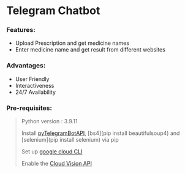 <h1>Telegram Chatbot </h1>

### Features:
* Upload Prescription and get medicine names 
* Enter medicine name and get result from different websites

### Advantages: 
* User Friendly
* Interactiveness
* 24/7 Availability

### Pre-requisites:
> Python version : 3.9.11
> 
>Install [pyTelegramBotAPI](https://pypi.org/project/pyTelegramBotAPI/), [bs4](pip install beautifulsoup4) and [selenium](pip install selenium) via pip
>
>Set up [google cloud CLI](https://cloud.google.com/sdk/docs/initializing)
>
>Enable the [Cloud Vision API](https://cloud.google.com/vision/docs/ocr#vision_text_detection-python)

